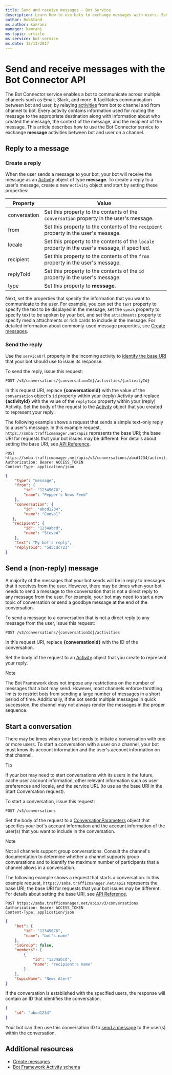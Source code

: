 ```yaml
---
title: Send and receive messages - Bot Service
description: Learn how to use bots to exchange messages with users. See how to use the Bot Connector service to send messages and replies and to start conversations. 
author: RobStand
ms.author: kamrani
manager: kamrani
ms.topic: article
ms.service: bot-service
ms.date: 12/13/2017
---
```


# Send and receive messages with the Bot Connector API

The Bot Connector service enables a bot to communicate across multiple channels such as Email, Slack, and more. It facilitates communication between bot and user, by relaying [activities](https://github.com/Microsoft/botframework-sdk/blob/main/specs/botframework-activity/botframework-activity.md) from bot to channel and from channel to bot. Every activity contains information used for routing the message to the appropriate destination along with information about who created the message, the context of the message, and the recipient of the message. This article describes how to use the Bot Connector service to exchange **message** activities between bot and user on a channel. 

## <a id="create-reply"></a> Reply to a message

### Create a reply 

When the user sends a message to your bot, your bot will receive the message as an [Activity][] object of type **message**. To create a reply to a user's message, create a new `Activity` object and start by setting these properties:

| Property | Value |
|----|----|
| conversation | Set this property to the contents of the `conversation` property in the user's message. |
| from | Set this property to the contents of the `recipient` property in the user's message. |
| locale | Set this property to the contents of the `locale` property in the user's message, if specified. |
| recipient | Set this property to the contents of the `from` property in the user's message. |
| replyToId | Set this property to the contents of the `id` property in the user's message. |
| type | Set this property to **message**. |

Next, set the properties that specify the information that you want to communicate to the user. For example, you can set the `text` property to specify the text to be displayed in the message, set the `speak` property to specify text to be spoken by your bot, and set the `attachments` property to specify media attachments or rich cards to include in the message. For detailed information about commonly-used message properties, see [Create messages](bot-framework-rest-connector-create-messages.md).

### Send the reply

Use the `serviceUrl` property in the incoming activity to [identify the base URI](bot-framework-rest-connector-api-reference.md#base-uri) that your bot should use to issue its response. 

To send the reply, issue this request: 

```http
POST /v3/conversations/{conversationId}/activities/{activityId}
```

In this request URI, replace **{conversationId}** with the value of the `conversation` object's `id` property within your (reply) Activity and replace **{activityId}** with the value of the `replyToId` property within your (reply) Activity. Set the body of the request to the [Activity][] object that you created to represent your reply.

The following example shows a request that sends a simple text-only reply to a user's message. In this example request, `https://smba.trafficmanager.net/apis` represents the base URI; the base URI for requests that your bot issues may be different. For details about setting the base URI, see [API Reference](bot-framework-rest-connector-api-reference.md#base-uri).

```http
POST https://smba.trafficmanager.net/apis/v3/conversations/abcd1234/activities/5d5cdc723 
Authorization: Bearer ACCESS_TOKEN 
Content-Type: application/json 
```

```json
{
    "type": "message",
    "from": {
        "id": "12345678",
        "name": "Pepper's News Feed"
    },
    "conversation": {
        "id": "abcd1234",
        "name": "Convo1"
   },
   "recipient": {
        "id": "1234abcd",
        "name": "SteveW"
    },
    "text": "My bot's reply",
    "replyToId": "5d5cdc723"
}
```

## <a id="send-message"></a> Send a (non-reply) message

A majority of the messages that your bot sends will be in reply to messages that it receives from the user. However, there may be times when your bot needs to send a message to the conversation that is not a direct reply to any message from the user. For example, your bot may need to start a new topic of conversation or send a goodbye message at the end of the conversation. 

To send a message to a conversation that is not a direct reply to any message from the user, issue this request: 

```http
POST /v3/conversations/{conversationId}/activities
```

In this request URI, replace **{conversationId}** with the ID of the conversation. 
    
Set the body of the request to an [Activity][] object that you create to represent your reply.

> [!NOTE]
> The Bot Framework does not impose any restrictions on the number of messages that a bot may send. 
> However, most channels enforce throttling limits to restrict bots from sending a large number of messages in a short period of time. 
> Additionally, if the bot sends multiple messages in quick succession, the channel may not always render the messages in the proper sequence.

## Start a conversation

There may be times when your bot needs to initiate a conversation with one or more users. 
To start a conversation with a user on a channel, your bot must know its account information and the user's account information on that channel. 

> [!TIP]
> If your bot may need to start conversations with its users in the future, cache user account information, other relevant information such as user preferences and locale, and the service URL (to use as the base URI in the Start Conversation request). 

To start a conversation, issue this request: 

```http
POST /v3/conversations
```

Set the body of the request to a [ConversationParameters][] object that specifies your bot's account information and the account information of the user(s) that you want to include in the conversation.

> [!NOTE]
> Not all channels support group conversations. Consult the channel's documentation to determine whether a channel supports group conversations and to identify the maximum number of participants that a channel allows in a conversation.

The following example shows a request that starts a conversation. In this example request, `https://smba.trafficmanager.net/apis` represents the base URI; the base URI for requests that your bot issues may be different. For details about setting the base URI, see [API Reference](bot-framework-rest-connector-api-reference.md#base-uri).

```http
POST https://smba.trafficmanager.net/apis/v3/conversations 
Authorization: Bearer ACCESS_TOKEN
Content-Type: application/json
```

```json
{
    "bot": {
        "id": "12345678",
        "name": "bot's name"
    },
    "isGroup": false,
    "members": [
        {
            "id": "1234abcd",
            "name": "recipient's name"
        }
    ],
    "topicName": "News Alert"
}
```

If the conversation is established with the specified users, the response will contain an ID that identifies the conversation. 

```json
{
    "id": "abcd1234"
}
```

Your bot can then use this conversation ID to [send a message](#send-message) to the user(s) within the conversation.

## Additional resources

- [Create messages](bot-framework-rest-connector-create-messages.md)
- [Bot Framework Activity schema](https://github.com/Microsoft/botframework-sdk/blob/main/specs/botframework-activity/botframework-activity.md)

[Activity]: bot-framework-rest-connector-api-reference.md#activity-object
[ConversationParameters]: bot-framework-rest-connector-api-reference.md#conversationparameters-object
